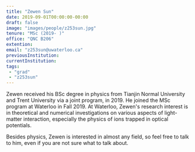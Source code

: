 ```yaml
---
title: "Zewen Sun"
date: 2019-09-01T00:00:00-00:00
draft: false
image: "images/people/z253sun.jpg"
tenure: "MSc (2019- )"
office: "QNC B206"
extention: 
email: "z253sun@uwaterloo.ca"
previousInstitution: 
currentInstitution: 
tags:
 - "grad"
 - "z253sun"
---
```


Zewen received his BSc degree in physics from Tianjin Normal University and Trent University via a joint program, in 2019. He joined the MSc program at Waterloo in Fall 2019. At Waterloo, Zewen's research interest is in theoretical and numerical investigations on various aspects of light-matter interaction, especially the physics of ions trapped in optical potentials.

Besides physics, Zewen is interested in almost any field, so feel free to talk to him, even if you are not sure what to talk about. 
